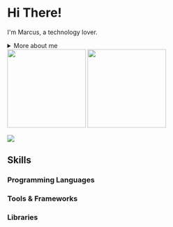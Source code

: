 # Hi There! 

<!-- Presentation -->
<p>
  I'm Marcus, a technology lover.
</p>

<!-- Dropdown -->
<details>
  <summary> More about me</summary>

  - 💬 ... (comming soon)

  - 🛠️ ... (comming soon)
    
</details>

<div>
  <img height="180cm" src="https://github-readme-stats.vercel.app/api?username=marcustomazelli&show_icons=true&theme=noctis_minimus&include_all_commits=true&count_private=true"/> 
  <img height="180cm" src="https://github-readme-stats.vercel.app/api/top-langs/?username=marcustomazelli&layout=compact&langs_count=16&theme=noctis_minimus"/>
</div>

<!-- GIF -->
<p align="left">
  <img align="center" src="https://media.discordapp.net/attachments/1048732150121373749/1226033585312763976/cowboy-bebop-cigarette.gif?ex=66234bc1&is=6610d6c1&hm=1259da0d73ee55f0391bb8348df2e27d88dd9c444d8202f3cc0fdb5b6bebfad0&=">
</p>
<p>

</p>

## Skills
### Programming Languages
### Tools & Frameworks
### Libraries
